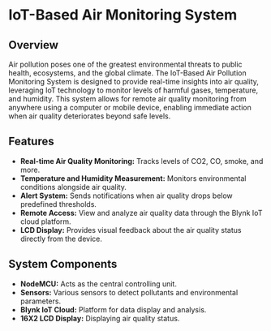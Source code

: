 # IoT-Based Air Monitoring System

## Overview

Air pollution poses one of the greatest environmental threats to public health, ecosystems, and the global climate. The IoT-Based Air Pollution Monitoring System is designed to provide real-time insights into air quality, leveraging IoT technology to monitor levels of harmful gases, temperature, and humidity. This system allows for remote air quality monitoring from anywhere using a computer or mobile device, enabling immediate action when air quality deteriorates beyond safe levels.

## Features

- **Real-time Air Quality Monitoring:** Tracks levels of CO2, CO, smoke, and more.
- **Temperature and Humidity Measurement:** Monitors environmental conditions alongside air quality.
- **Alert System:** Sends notifications when air quality drops below predefined thresholds.
- **Remote Access:** View and analyze air quality data through the Blynk IoT cloud platform.
- **LCD Display:** Provides visual feedback about the air quality status directly from the device.

## System Components

- **NodeMCU:** Acts as the central controlling unit.
- **Sensors:** Various sensors to detect pollutants and environmental parameters.
- **Blynk IoT Cloud:** Platform for data display and analysis.
- **16X2 LCD Display:** Displaying air quality status.

